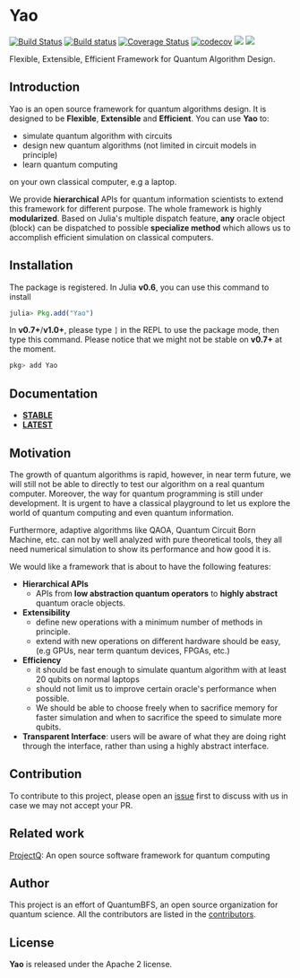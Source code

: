 # Yao

[![Build Status](https://travis-ci.org/QuantumBFS/Yao.jl.svg?branch=master)](https://travis-ci.org/QuantumBFS/Yao.jl)
[![Build status](https://ci.appveyor.com/api/projects/status/kjagpnqoetugmuxt?svg=true)](https://ci.appveyor.com/project/Roger-luo/yao-jl)
[![Coverage Status](https://coveralls.io/repos/github/QuantumBFS/Yao.jl/badge.svg?branch=master)](https://coveralls.io/github/QuantumBFS/Yao.jl?branch=master)
[![codecov](https://codecov.io/gh/QuantumBFS/Yao.jl/branch/master/graph/badge.svg)](https://codecov.io/gh/QuantumBFS/Yao.jl)
[![](https://img.shields.io/badge/docs-stable-blue.svg)](https://QuantumBFS.github.io/Yao.jl/stable)
[![](https://img.shields.io/badge/docs-latest-blue.svg)](https://QuantumBFS.github.io/Yao.jl/latest)

Flexible, Extensible, Efficient Framework for Quantum Algorithm Design.

## Introduction

Yao is an open source framework for quantum algorithms design. It is designed to be **Flexible**, **Extensible** and **Efficient**. You can use **Yao** to:

- simulate quantum algorithm with circuits
- design new quantum algorithms (not limited in circuit models in principle)
- learn quantum computing

on your own classical computer, e.g a laptop.

We provide **hierarchical** APIs for quantum information
scientists to extend this framework for different purpose. The whole framework is highly **modularized**. Based on Julia's multiple dispatch feature, **any** oracle object (block) can be dispatched to possible **specialize method** which allows us to accomplish efficient simulation on classical computers.


## Installation

The package is registered. In Julia **v0.6**, you can use this command to install

```julia
julia> Pkg.add("Yao")
```

In **v0.7+**/**v1.0+**, please type `]` in the REPL to use the package mode, then type this command. Please notice that we might not be stable on **v0.7+** at the moment.

```julia
pkg> add Yao
```

## Documentation

- [**STABLE**](https://quantumbfs.github.io/Yao.jl/stable)
- [**LATEST**](https://quantumbfs.github.io/Yao.jl/latest)


## Motivation

The growth of quantum algorithms is rapid, however, in near term future, we will still not be able to directly to test our algorithm on a real quantum computer. Moreover, the way for quantum programming is still under development. It is urgent to have a classical playground to let us explore the world of quantum computing and even quantum information.

Furthermore, adaptive algorithms like QAOA, Quantum Circuit Born Machine, etc. can not by well analyzed with pure theoretical tools, they all need numerical simulation to show its performance and how good it is.

We would like a framework that is about to have the following features:

- **Hierarchical APIs**
  - APIs from **low abstraction quantum operators** to **highly abstract** quantum oracle objects.
- **Extensibility**
  - define new operations with a minimum number of methods in principle.
  - extend with new operations on different hardware should be easy, (e.g GPUs, near term quantum devices, FPGAs, etc.)
- **Efficiency**
  - it should be fast enough to simulate quantum algorithm with at least 20 qubits on normal laptops
  - should not limit us to improve certain oracle's performance when possible.
  - We should be able to choose freely when to sacrifice memory for faster simulation and when to sacrifice the speed to simulate more qubits.
- **Transparent Interface**: users will be aware of what they are doing right through the interface, rather than using a highly abstract interface.


## Contribution

To contribute to this project, please open an [issue](https://github.com/QuantumBFS/Yao.jl/issues) first to discuss with us in case we may not accept your PR.

## Related work

[ProjectQ](https://github.com/ProjectQ-Framework/ProjectQ): An open source software framework for quantum computing

## Author

This project is an effort of QuantumBFS, an open source organization for quantum science. All the contributors are listed in the [contributors](https://github.com/QuantumBFS/Yao.jl/graphs/contributors).

## License

**Yao** is released under the Apache 2 license.
